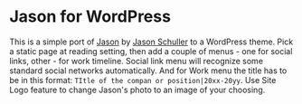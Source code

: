 # Jason for WordPress

This is a simple port of [Jason](https://github.com/Circa75/jason) by [Jason Schuller](http://jason.sc) to a WordPress theme. Pick a static page at reading setting, then add a couple of menus - one for social links, other - for work timeline. Social link menu will recognize some standard social networks automatically. And for Work menu the title has to be in this format: `TItle of the compan or position|20xx-20yy`. Use Site Logo feature to change Jason's photo to an image of your choosing.
